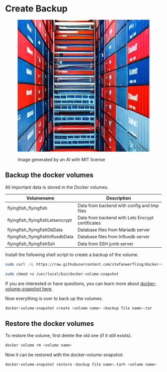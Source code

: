 # Create Backup

<figure><img src="../../.gitbook/assets/84e3e44a-dc87-4d12-a341-b1ad1ca3a5b8.jpeg" alt=""><figcaption><p>Image generated by an AI with MIT license</p></figcaption></figure>

## Backup the docker volumes

All important data is stored in the Docker volumes.

| Volumename                         | Description                                      |
| ---------------------------------- | ------------------------------------------------ |
| flyingfish\_flyingfish             | Data from backend with config and tmp files      |
| flyingfish\_flyingfishLetsencrypt  | Data from backend with Lets Encrypt certificates |
| flyingfish\_flyingfishDbData       | Database files from Mariadb server               |
| flyingfish\_flyingfishInfluxdbData | Database files from Influxdb server              |
| flyingfish\_flyingfishSsh          | Data from SSH jumb server                        |

Install the following shell script to create a backup of the volume.

```sh
sudo curl -SL https://raw.githubusercontent.com/stefanwerfling/docker-volume-snapshot/main/docker-volume-snapshot -o /usr/local/bin/docker-volume-snapshot
```

```sh
sudo chmod +x /usr/local/bin/docker-volume-snapshot
```

If you are interested or have questions, you can learn more about [docker-volume-snapshot here](https://github.com/stefanwerfling/docker-volume-snapshot).

Now everything is over to back up the volumes.

```sh
docker-volume-snapshot create <volume name> <backup file name>.tar
```

## Restore the docker volumes

To restore the volume, first delete the old one (if it still exists).

```sh
docker volume rm <volume name>
```

Now it can be restored with the docker-volume-snapshot.

```sh
docker-volume-snapshot restore <backup file name>.tarh <volume name>
```

